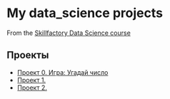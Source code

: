 # My data_science projects
From the [Skillfactory Data Science course](https://skillfactory.ru/data-scientist)

## Проекты

* [Проект 0. Игра: Угадай число](https://github.com/Electmg/data_science/tree/main/Project_0)
* [Проект 1.]()
* [Проект 2.]()